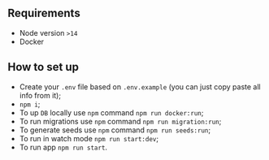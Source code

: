 ## Requirements

- Node version `>14`
- Docker

## How to set up

- Create your `.env` file based on `.env.example` (you can just copy paste all info from it);
- `npm i`;
- To up `DB` locally use `npm` command `npm run docker:run`;
- To run migrations use `npm` command `npm run migration:run`;
- To generate seeds use `npm` command `npm run seeds:run`;
- To run in watch mode `npm run start:dev`;
- To run app `npm run start`.
